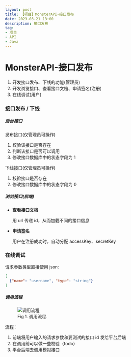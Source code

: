 ```yaml
---
layout: post
title: 【项目】MonsterAPI-接口发布
date: 2023-03-21 13:00
description: 接口发布
tag:
- 项目
- API
- Java
---
```


# MonsterAPI-接口发布

1. 开发接口发布、下线的功能(管理员)
2. 开发浏览接口、查看接口文档、申请签名(注册)
3. 在线调试(用户)

### 接口发布 / 下线

##### 后台接口

发布接口(仅管理员可操作)

1. 校验该接口是否存在
2. 判断该接口是否可以调用
3. 修改接口数据库中的状态字段为 1

下线接口(仅管理员可操作)

1. 校验接口是否存在
2. 修改接口数据库中的状态字段为 0

##### 浏览接口(前端)

* **查看接口文档**

    用 url 传递 id，从而加载不同的接口信息

* **申请签名**

    用户在注册成功时，自动分配 accessKey、secretKey

### 在线调试

请求参数类型直接使用 json:
```json
[
  {"name": "username", "type": "string"}
]
```

##### 调用流程

<figure>    
      <img src="https://s1.ax1x.com/2023/08/07/pPEyZVJ.png" alt="调用流程" >
      <figcaption>Fig 1. 调用流程.</figcaption>
</figure>

流程：

1. 前端将用户输入的请求参数和要测试的接口 id 发给平台后端
2. 在调用前可以做一些校验（todo）
3. 平台后端去调用模拟接口